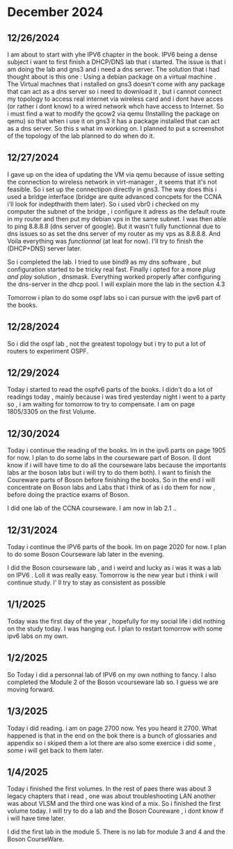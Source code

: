 # December 2024

## 12/26/2024

I am about to start with yhe IPV6 chapter in the book.
IPV6 being a dense subject i want to first finish a DHCP/DNS lab that i started. The issue is that i am doing the lab and gns3 and i need a dns server.
The solution that i had thought about is this one :  Using a debian package on a virtual machine .
The Virtual machnes that i nstalled on gns3 doesn't come with any package that can act as a dns server so i need to download it , but i cannot connect my topology to access real internet via wireless card and i dont have acces (or rather i dont know) to a wired network whch have access to Internet.
So i must find a wat to modify the qcow2 via qemu (Installing the package on qemu) so that when i use it on gns3 it has a package installed that can act as a dns server. So this s what im working on. I planned to put a screenshot of the topology of the lab  planned to do when  do it.

## 12/27/2024

I gave up on the idea of updating the VM via qemu because of issue setting the connection to wireless network in virt-manager , it seems that it's not feasible.
So i set up the connectipon directly in gns3. The way  does this i used a bridge interface (bridge are quite advanced concpets for the CCNA i'll look for indepthwith them later).
So i used vbr0 i checked on my computer the subnet of the bridge ,  i configure it adress as the default route in my router and then put my debian vps in the same subnet.
I was then able to ping 8.8.8.8 (dns server of google). But it wasn't fully functionnal due to dns issues so as set the dns server of my router as my vps as 8.8.8.8. And Voila everything was *functionnal* (at leat for now). I'll try to finish the (DHCP+DNS) server later.

So i completed the lab. I tried to use bind9 as my dns software , but configuration started to be tricky real fast. Finally i opted for a more *plug and play* solution , dnsmask.
Everything worked properly after configuring the dns-server in the dhcp pool. I will explain more the lab in the section 4.3

Tomorrow i plan to do some ospf labs so i can pursue with the ipv6 part of the books.

## 12/28/2024

So i did the ospf lab , not the greatest topology but i try to put a lot of routers to experiment OSPF.

## 12/29/2024

Today i started to read the ospfv6 parts of the books. I didn't do a lot of readings today , mainly because i was tired yesterday night i went to a party so , i am waiting for tomorrow to try to compensate.
I am on page 1805/3305 on the first Volume.

## 12/30/2024

Today i continue the reading of the books. Im in the ipv6 parts on page 1905 for now. I plan to do some labs in the courseware part of Boson. (I dont know if i will have time to do all the courseware labs because the importants labs ar the boson labs but i will try to do them both). I want to finish the Coureware parts of Boson before finishing the books. So in the end i will concentrate on Boson labs and Labs that i think of as i do them for now , before doing the practice exams of Boson.

I did one lab of the CCNA courseware. I am now in lab 2.1 ..

## 12/31/2024

Today i continue the IPV6 parts of the book. Im on page 2020 for now.
I plan to do some Boson Courseware lab later in the evening.

I did the Boson courseware lab , and i weird and lucky as i was it was a lab on IPV6 . Loll it was really easy. Tomorrow is the new year but i think i will continue study. I' ll try to stay as consistent as possible

## 1/1/2025

Today was the first day of the year , hopefully for my social life i did nothing on the study today. I was hanging out. I plan to restart tomorrow with some ipv6 labs on my own.

## 1/2/2025

So Today  i did a personnal lab of IPV6 on my own nothing to fancy. I also completed the Module 2 of the Boson vcourseware lab so. I guess we are moving forward.

## 1/3/2025

Today i did reading. i am on page 2700 now. Yes you heard it 2700. What happened is that in the end on the bok there is a bunch of glossaries and appendix so i skiped them 
a lot there are also some exercice i did some , some i will get back to them later.

## 1/4/2025

Today i finished the first volumes. In the rest of paes there was about 3 legacy chapters that i read , one was about troubleshooting LAN another was about VLSM and the 
third one was kind of a mix. So i finished the first volume today.  I will try to do a lab and the Boson Coureware , i dont know if i will have time later.

I did the first lab in the module 5. There is no lab for module 3 and 4 and the Boson CourseWare.

